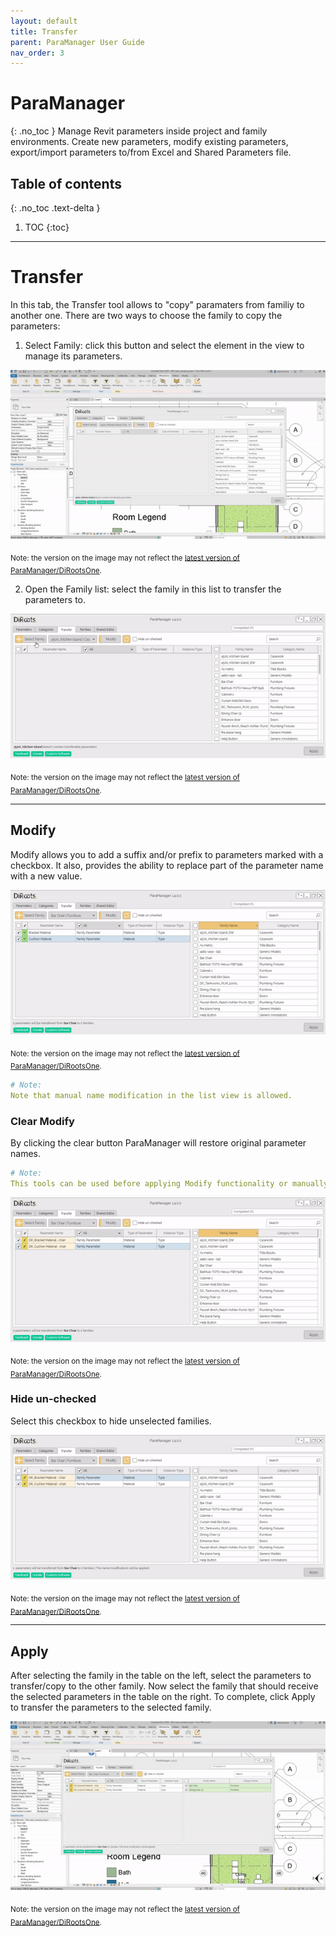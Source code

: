 ```yaml
---
layout: default
title: Transfer
parent: ParaManager User Guide
nav_order: 3
---
```


# ParaManager
{: .no_toc }
Manage Revit parameters inside project and family environments. Create new parameters, modify existing parameters, export/import parameters to/from Excel and Shared Parameters file.
## Table of contents
{: .no_toc .text-delta }

1. TOC
{:toc}

---

# Transfer

In this tab, the Transfer tool allows to "copy" paramaters from familiy to another one.
There are two ways to choose the family to copy the parameters:

1. Select Family: click this button and select the element in the view to manage its parameters.

![ParaManager select element](../../../assets\images\ParaManager\PM-Tr-SelectFamily.gif)

<sub>Note: the version on the image may not reflect the [latest version of ParaManager/DiRootsOne](https://diroots.com/revit-plugins/dirootsone/).</sub>

2. Open the Family list: select the family in this list to transfer the parameters to.

![ParaManager select family](../../../assets\images\ParaManager\PM-Tr-SelectFamilyList.gif)

<sub>Note: the version on the image may not reflect the [latest version of ParaManager/DiRootsOne](https://diroots.com/revit-plugins/dirootsone/).</sub>

---

## Modify

Modify allows you to add a suffix and/or prefix to parameters marked with a checkbox. It also, provides the ability to replace part of the parameter name with a new value.

![ParaManager modify](../../../assets\images\ParaManager\PM-Tr-Modify.gif)

<sub>Note: the version on the image may not reflect the [latest version of ParaManager/DiRootsOne](https://diroots.com/revit-plugins/dirootsone/).</sub>

```yaml
# Note:
Note that manual name modification in the list view is allowed.
```

### Clear Modify

By clicking the clear button ParaManager will restore original parameter names.

```yaml
# Note:
This tools can be used before applying Modify functionality or manually editing names.
```

![ParaManager clear modify](../../../assets\images\ParaManager\PM-Tr-Clear.gif)

<sub>Note: the version on the image may not reflect the [latest version of ParaManager/DiRootsOne](https://diroots.com/revit-plugins/dirootsone/).</sub>

### Hide un-checked

Select this checkbox to hide unselected families.

![ParaManager hide un-checked](../../../assets\images\ParaManager\PM-Tr-HideUnselected.gif)

<sub>Note: the version on the image may not reflect the [latest version of ParaManager/DiRootsOne](https://diroots.com/revit-plugins/dirootsone/).</sub>

---

## Apply

After selecting the family in the table on the left, select the parameters to transfer/copy to the other family.
Now select the family that should receive the selected parameters in the table on the right. To complete, click Apply to transfer the parameters to the selected family.

![ParaManager Apply](../../../assets\images\ParaManager\PM-Tr-Apply.gif)

<sub>Note: the version on the image may not reflect the [latest version of ParaManager/DiRootsOne](https://diroots.com/revit-plugins/dirootsone/).</sub>
